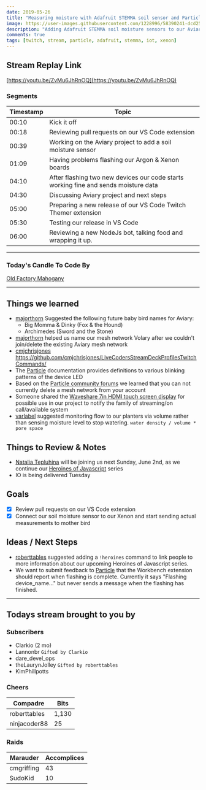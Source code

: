```yaml
---
date: 2019-05-26
title: "Measuring moisture with Adafruit STEMMA soil sensor and Particle Xenons"
image: https://user-images.githubusercontent.com/1228996/58390241-dcd25e00-7ff5-11e9-9491-c55439dfffe5.png
description: "Adding Adafruit STEMMA soil moisture sensors to our Aviary project's Particle Xenons to begin monitoring based off moisture levels."
comments: true
tags: [twitch, stream, particle, adafruit, stemma, iot, xenon]
---
```


## Stream Replay Link

[https://youtu.be/ZvMu6JhRnOQ](https://youtu.be/ZvMu6JhRnOQ)

<!--more-->

### Segments

| Timestamp | Topic                                                                                 |
| ---       | ---                                                                                   |
| 00:10     | Kick it off                                                                           |
| 00:18     | Reviewing pull requests on our VS Code extension                                      |
| 00:39     | Working on the Aviary project to add a soil moisture sensor                           |
| 01:09     | Having problems flashing our Argon & Xenon boards                                     |
| 04:10     | After flashing two new devices our code starts working fine and sends moisture data   |
| 04:30     | Discussing Aviary project and next steps                                              |
| 05:00     | Preparing a new release of our VS Code Twitch Themer extension                        |
| 05:30     | Testing our release in VS Code                                                        |
| 06:00     | Reviewing a new NodeJs bot, talking food and wrapping it up.                          |


---

### Today's Candle To Code By

[Old Factory Mahogany](https://amzn.to/2IHHPNJ)

---

## Things we learned

- [majorthorn](https://github.com/majorthorn) Suggested the following future baby bird names for Aviary:
    - Big Momma & Dinky (Fox & the Hound)
    - Archimedes (Sword and the Stone)
- [majorthorn](https://github.com/majorthorn) helped us name our mesh network Volary after we couldn't join/delete the existing Aviary mesh network
- [cmjchrisjones](https://github.com/cmjchrisjones)  https://github.com/cmjchrisjones/LiveCodersStreamDeckProfilesTwitchCommands/
- The [Particle](https://docs.particle.io/tutorials/device-os/led/argon/) documentation provides definitions to various blinking
patterns of the device LED
- Based on the [Particle community forums](https://community.particle.io/t/unable-to-setup-argon-on-mesh-network/46463/4) we learned
that you can not currently delete a mesh network from your account
- Someone shared the [Waveshare 7in HDMI touch screen display](https://amzn.to/2M8pooA) for possible use in our project to
notify the family of streaming/on call/available system
- [varlabel](https://twitch.tv/varlabel) suggested monitoring flow to our planters via volume rather than
sensing moisture level to stop watering.  `water density / volume * pore space`


## Things to Review & Notes

- [Natalia Tepluhina](https://twitter.com/N_Tepluhina) will be joining us next Sunday, June 2nd, as we
continue our [Heroines of Javascript](https://www.twitch.tv/themichaeljolley/events) series
- IO is being delivered Tuesday

## Goals

- [x] Review pull requests on our VS Code extension
- [x] Connect our soil moisture sensor to our Xenon and start sending actual measurements to mother bird

## Ideas / Next Steps

- [roberttables](https://github.com/mtheoryx) suggested adding a `!heroines` command to link people to more information
about our upcoming Heroines of Javascript series.
- We want to submit feedback to [Particle](https://particle.io) that the Workbench extension should report when
flashing is complete.  Currently it says "Flashing device_name..." but never sends a message when the flashing has finished.

---

## Todays stream brought to you by

### Subscribers

- Clarkio (2 mo)
- Lannonbr `Gifted by Clarkio`
- dare_devel_ops
- theLaurynJolley `Gifted by roberttables`
- KimPhillpotts


### Cheers

| Compadre      | Bits      |
| ---           | ---       |
| roberttables  | 1,130     |
| ninjacoder88  | 25        |


### Raids

| Marauder      | Accomplices   |
| ---           | ---           |
| cmgriffing    | 43            |
| SudoKid       | 10            |

